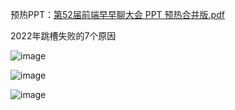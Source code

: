 预热PPT：[第52届前端早早聊大会 PPT 预热合并版.pdf](https://github.com/guozheng07/Interview-and-open-class/files/9843490/52.PPT.pdf)

2022年跳槽失败的7个原因

![image](https://user-images.githubusercontent.com/42236890/197320672-a32fdeab-9bc8-4bc8-a99d-396e7a18f9bf.png)

![image](https://user-images.githubusercontent.com/42236890/197320696-e5234653-9301-448b-b203-8d5f0720560f.png)

![image](https://user-images.githubusercontent.com/42236890/197320710-79dc7b93-3a6e-4f23-af1c-7af4233417bc.png)



